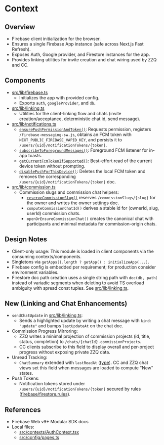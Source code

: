 # Context

## Overview
- Firebase client initialization for the browser.
- Ensures a single Firebase App instance (safe across Next.js Fast Refresh).
- Exposes Auth, Google provider, and Firestore instances for the app.
- Provides linking utilities for invite creation and chat wiring used by ZZQ and CC.

## Components
- [src/lib/firebase.ts](src/lib/firebase.ts)
  - Initializes the app with provided config.
  - Exports `auth`, `googleProvider`, and `db`.
- [src/lib/linking.ts](src/lib/linking.ts)
  - Utilities for the client-linking flow and chats (invite creation/acceptance, deterministic chat id, send message).
- [src/lib/notifications.ts](src/lib/notifications.ts)
  - [`ensurePushPermissionAndToken()`](src/lib/notifications.ts:21): Requests permission, registers `/firebase-messaging-sw.js`, obtains an FCM token with `NEXT_PUBLIC_FIREBASE_VAPID_KEY`, and persists it to `/users/{uid}/notificationTokens/{token}`.
  - [`subscribeToForegroundMessages()`](src/lib/notifications.ts:96): Foreground FCM listener for in-app toasts.
  - [`getCurrentFcmTokenIfSupported()`](src/lib/notifications.ts:112): Best-effort read of the current device token without prompting.
  - [`disablePushForThisDevice()`](src/lib/notifications.ts:147): Deletes the local FCM token and removes the corresponding `/users/{uid}/notificationTokens/{token}` doc.
- [src/lib/commission.ts](src/lib/commission.ts)
  - Commission slugs and commission chat helpers:
    - [`reserveCommissionSlug()`](src/lib/commission.ts:1) reserves `/commissionSlugs/{slug}` for the owner and writes the owner settings doc.
    - `computeCommissionChatId()` derives a stable id for (ownerId, slug, userId) commission chats.
    - `openOrEnsureCommissionChat()` creates the canonical chat with participants and minimal metadata for commission-origin chats.

## Design Notes
- Client-only usage: This module is loaded in client components via the consuming contexts/components.
- Singletons via `getApps().length ? getApp() : initializeApp(...)`.
- Firebase config is embedded per requirement; for production consider environment variables.
- Firestore doc path creation uses a single string path with `doc(db, path)` instead of variadic segments when deleting to avoid TS overload ambiguity with spread const tuples. See [src/lib/linking.ts](src/lib/linking.ts).

## New (Linking and Chat Enhancements)
- `sendChatUpdate` in [src/lib/linking.ts](src/lib/linking.ts):
  - Sends a highlighted update by writing a chat message with `kind: "update"` and bumps `lastUpdateAt` on the chat doc.
- Commission Progress Mirroring:
  - ZZQ writes a minimal projection of commission projects (id, title, status, completion) to `/chats/{chatId}.commissionProjects`.
  - CC clients subscribe to this field to display overall and per-project progress without exposing private ZZQ data.
- Unread Tracking:
  - `ChatSummary` extended with `lastReadAt` ([type](src/lib/linking.ts:43)). CC and ZZQ chat views set this field when messages are loaded to compute "New" states.
- Push Tokens:
  - Notification tokens stored under `/users/{uid}/notificationTokens/{token}` secured by rules ([firebase/firestore.rules](firebase/firestore.rules:121)).

## References
- Firebase Web v9+ Modular SDK docs
- Local files:
  - [src/contexts/AuthContext.tsx](src/contexts/AuthContext.tsx)
  - [src/config/pages.ts](src/config/pages.ts)